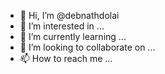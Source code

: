 - 👋 Hi, I’m @debnathdolai
- 👀 I’m interested in ...
- 🌱 I’m currently learning ...
- 💞️ I’m looking to collaborate on ...
- 📫 How to reach me ...

<!---
debnathdolai/debnathdolai is a ✨ special ✨ repository because its `README.md` (this file) appears on your GitHub profile.
You can click the Preview link to take a look at your changes.
--->
